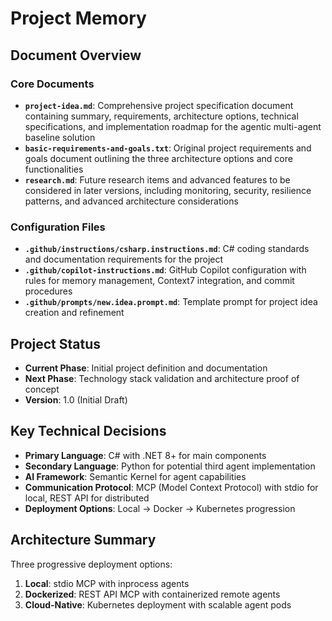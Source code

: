 # Project Memory

## Document Overview

### Core Documents
- **`project-idea.md`**: Comprehensive project specification document containing summary, requirements, architecture options, technical specifications, and implementation roadmap for the agentic multi-agent baseline solution
- **`basic-requirements-and-goals.txt`**: Original project requirements and goals document outlining the three architecture options and core functionalities
- **`research.md`**: Future research items and advanced features to be considered in later versions, including monitoring, security, resilience patterns, and advanced architecture considerations

### Configuration Files
- **`.github/instructions/csharp.instructions.md`**: C# coding standards and documentation requirements for the project
- **`.github/copilot-instructions.md`**: GitHub Copilot configuration with rules for memory management, Context7 integration, and commit procedures
- **`.github/prompts/new.idea.prompt.md`**: Template prompt for project idea creation and refinement

## Project Status
- **Current Phase**: Initial project definition and documentation
- **Next Phase**: Technology stack validation and architecture proof of concept
- **Version**: 1.0 (Initial Draft)

## Key Technical Decisions
- **Primary Language**: C# with .NET 8+ for main components
- **Secondary Language**: Python for potential third agent implementation
- **AI Framework**: Semantic Kernel for agent capabilities
- **Communication Protocol**: MCP (Model Context Protocol) with stdio for local, REST API for distributed
- **Deployment Options**: Local → Docker → Kubernetes progression

## Architecture Summary
Three progressive deployment options:
1. **Local**: stdio MCP with inprocess agents
2. **Dockerized**: REST API MCP with containerized remote agents
3. **Cloud-Native**: Kubernetes deployment with scalable agent pods